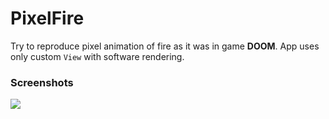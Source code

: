 # PixelFire
Try to reproduce pixel animation of fire as it was in game **DOOM**. App uses only custom `View` with software rendering.

### Screenshots
![](fire.gif)